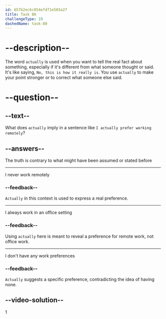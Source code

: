 ```yaml
---
id: 657b2ec6c054efd71e503a27
title: Task 80
challengeType: 19
dashedName: task-80
---
```


# --description--

The word `actually` is used when you want to tell the real fact about something, especially if it's different from what someone thought or said. It's like saying, `No, this is how it really is`. You use `actually` to make your point stronger or to correct what someone else said.

# --question--

## --text--

What does `actually` imply in a sentence like `I actually prefer working remotely`?

## --answers--

The truth is contrary to what might have been assumed or stated before

---

I never work remotely

### --feedback--

`Actually` in this context is used to express a real preference.

---

I always work in an office setting

### --feedback--

Using `actually` here is meant to reveal a preference for remote work, not office work.

---

I don't have any work preferences

### --feedback--

`Actually` suggests a specific preference, contradicting the idea of having none.

## --video-solution--

1
